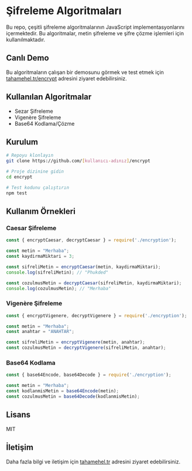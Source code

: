 # Şifreleme Algoritmaları

Bu repo, çeşitli şifreleme algoritmalarının JavaScript implementasyonlarını içermektedir. Bu algoritmalar, metin şifreleme ve şifre çözme işlemleri için kullanılmaktadır.

## Canlı Demo

Bu algoritmaların çalışan bir demosunu görmek ve test etmek için [tahamehel.tr/encrypt](https://tahamehel.tr/encrypt) adresini ziyaret edebilirsiniz.

## Kullanılan Algoritmalar

- Sezar Şifreleme
- Vigenère Şifreleme
- Base64 Kodlama/Çözme

## Kurulum

```bash
# Repoyu klonlayın
git clone https://github.com/[kullanıcı-adınız]/encrypt

# Proje dizinine gidin
cd encrypt

# Test kodunu çalıştırın
npm test
```

## Kullanım Örnekleri

### Caesar Şifreleme
```javascript
const { encryptCaesar, decryptCaesar } = require('./encryption');

const metin = "Merhaba";
const kaydirmaMiktari = 3;

const sifreliMetin = encryptCaesar(metin, kaydirmaMiktari);
console.log(sifreliMetin); // "Phukded"

const cozulmusMetin = decryptCaesar(sifreliMetin, kaydirmaMiktari);
console.log(cozulmusMetin); // "Merhaba"
```

### Vigenère Şifreleme
```javascript
const { encryptVigenere, decryptVigenere } = require('./encryption');

const metin = "Merhaba";
const anahtar = "ANAHTAR";

const sifreliMetin = encryptVigenere(metin, anahtar);
const cozulmusMetin = decryptVigenere(sifreliMetin, anahtar);
```

### Base64 Kodlama
```javascript
const { base64Encode, base64Decode } = require('./encryption');

const metin = "Merhaba";
const kodlanmisMetin = base64Encode(metin);
const cozulmusMetin = base64Decode(kodlanmisMetin);
```

## Lisans

MIT

## İletişim

Daha fazla bilgi ve iletişim için [tahamehel.tr](https://tahamehel.tr) adresini ziyaret edebilirsiniz. 
